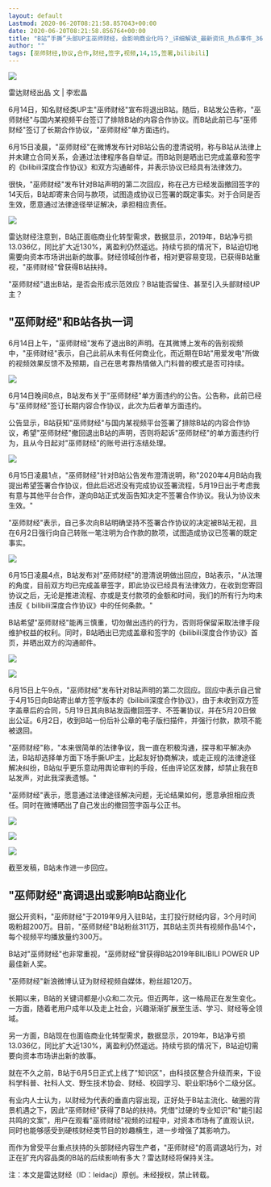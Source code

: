 ```yaml
---
layout: default
Lastmod: 2020-06-20T08:21:58.857043+00:00
date: 2020-06-20T08:21:58.856764+00:00
title: "B站“手撕”头部UP主巫师财经，会影响商业化吗？_详细解读_最新资讯_热点事件_36氪"
author: ""
tags: [巫师财经,协议,合作,财经,签字,视频,14,15,签署,bilibili]
---
```


![](https://images.weserv.nl/?url=https%3A//img.36krcdn.com/20200615/v2_046bf134270e4cd6b552457bf264a79c_img_000)

雷达财经出品 文 | 李宏晶

6月14日，知名财经类UP主"巫师财经"宣布将退出B站。随后，B站发公告称，"巫师财经"与国内某视频平台签订了排除B站的内容合作协议。而B站此前已与"巫师财经"签订了长期合作协议，"巫师财经"单方面违约。

6月15日凌晨，"巫师财经"在微博发布针对B站公告的澄清说明，称与B站从法律上并未建立合同关系，会通过法律程序各自举证。而B站则是晒出已完成盖章和签字的《bilibili深度合作协议》和双方沟通邮件，并表示协议已经具有法律效力。

很快，"巫师财经"发布针对B站声明的第二次回应，称在己方已经发函撤回签字的14天后，B站却寄来合同与款项，试图造成协议已签署的既定事实。对于合同是否生效，愿意通过法律途径举证解决，承担相应责任。

![](https://images.weserv.nl/?url=https%3A//img.36krcdn.com/20200615/v2_b39f8942d5724592ac36a92200c6299d_img_000)

雷达财经注意到，B站正面临商业化转型需求，数据显示，2019年，B站净亏损13.036亿，同比扩大近130%，离盈利仍然遥远。持续亏损的情况下，B站迫切地需要向资本市场讲出新的故事。财经领域创作者，相对更容易变现，已获得B站重视，"巫师财经"曾获得B站扶持。

"巫师财经"退出B站，是否会形成示范效应？B站能否留住、甚至引入头部财经UP主？

"巫师财经"和B站各执一词
-------------

6月14日上午，"巫师财经"发布了退出B的声明。在其微博上发布的告别视频中，"巫师财经"表示，自己此前从未有任何商业化，而近期在B站"用爱发电"所做的视频效果反馈不及预期，自己在思考靠热情做入门科普的模式是否可持续。

![](https://images.weserv.nl/?url=https%3A//img.36krcdn.com/20200615/v2_34ad30e95381426891f15f48cf7ffa3f_img_000)

6月14日晚间8点，B站发布关于"巫师财经"单方面违约的公告。公告称，此前已经与"巫师财经"签订长期内容合作协议，此次为后者单方面违约。

公告显示，B站获知"巫师财经"与国内某视频平台签署了排除B站的内容合作协议，希望"巫师财经"撤回退出B站的声明，否则将起诉"巫师财经"的单方面违约行为，且从今日起对"巫师财经"的账号进行冻结处理。

![](https://images.weserv.nl/?url=https%3A//img.36krcdn.com/20200615/v2_4139f33466b34a62b23eb1a111524de9_img_000)

6月15日凌晨1点，"巫师财经"针对B站公告发布澄清说明，称"2020年4月B站向我提出希望签署合作协议，但此后迟迟没有完成协议签署流程，5月19日出于考虑我有意与其他平台合作，遂向B站正式发函告知决定不签署合作协议。我认为协议未生效。"

"巫师财经"表示，自己多次向B站明确坚持不签署合作协议的决定被B站无视，且在6月2日强行向自己转账一笔注明为合作款的款项，试图造成协议已签署的既定事实。

![](https://images.weserv.nl/?url=https%3A//img.36krcdn.com/20200615/v2_7305853d1c5a446faf35c0674d71ecf1_img_000)

6月15日凌晨4点，B站发布对"巫师财经"的澄清说明做出回应，B站表示，"从法理的角度，目前双方均已完成盖章签字，即此协议已经具有法律效力，在收到您寄回协议之后，无论是推进流程、亦或是支付款项的金额和时间，我们的所有行为均未违反《 bilibili深度合作协议》中的任何条款。"

B站希望"巫师财经"能再三慎重，切勿做出违约的行为，否则将保留采取法律手段维护权益的权利。同时，B站晒出已完成盖章和签字的《bilibili深度合作协议》首页，并晒出双方的沟通邮件。

![](https://images.weserv.nl/?url=https%3A//img.36krcdn.com/20200615/v2_94a089cde00442bfaaa68f54585633b9_img_000)

![](https://images.weserv.nl/?url=https%3A//img.36krcdn.com/20200615/v2_e478c817e0cc4b678fe5233c372b6f1c_img_000)

6月15日上午9点，"巫师财经"发布针对B站声明的第二次回应。回应中表示自己曾于4月15日向B站寄出单方签字版本的《bilibili深度合作协议》，由于未收到双方签字盖章后的合同，5月19日其向B站发函撤回签字、不签署协议，并在5月20日做出公证。6月2日，收到B站一份后补公章的电子版扫描件，并强行付款，款项不能被退回。

"巫师财经"称，"本来很简单的法律争议，我一直在积极沟通，探寻和平解决办法，B站却选择单方面下场手撕UP主，比起友好协商解决，或走正规的法律途径解决纠纷，B站似乎更乐意动用舆论审判的手段，任由评论区发酵，却禁止我在B站发声，对此我深表遗憾。"

"巫师财经"表示，愿意通过法律途径解决问题，无论结果如何，愿意承担相应责任。同时在微博晒出了自己发出的撤回签字函与公正书。

![](https://images.weserv.nl/?url=https%3A//img.36krcdn.com/20200615/v2_30ef8369c16d42f485411fa28bbb9196_img_000)

![](https://images.weserv.nl/?url=https%3A//img.36krcdn.com/20200615/v2_ad91763fa95b4bb6a081cc9138b9c616_img_000)

![](https://images.weserv.nl/?url=https%3A//img.36krcdn.com/20200615/v2_3fee0bdcc8094b5db39685232d34449f_img_000)

截至发稿，B站未作进一步回应。

"巫师财经"高调退出或影响B站商业化
------------------

据公开资料，"巫师财经"于2019年9月入驻B站，主打投行财经内容，3个月时间吸粉超200万。目前，"巫师财经"B站粉丝311万，其B站主页共有视频作品14个，每个视频平均播放量约300万。

B站对"巫师财经"也非常重视，"巫师财经"曾获得B站2019年BILIBILI POWER UP最佳新人奖。

"巫师财经"新浪微博认证为财经视频自媒体，粉丝超120万。

长期以来，B站的关键词都是小众和二次元。但近两年，这一格局正在发生变化。一方面，随着老用户成年以及走上社会，兴趣渐渐扩展至生活、学习、财经等全领域。

另一方面，B站现在也面临商业化转型需求，数据显示，2019年，B站净亏损13.036亿，同比扩大近130%，离盈利仍然遥远。持续亏损的情况下，B站迫切需要向资本市场讲出新的故事。

就在不久之前，B站于6月5日正式上线了"知识区"，由科技区整合升级而来，下设科学科普、社科人文、野生技术协会、财经、校园学习、职业职场6个二级分区。

有业内人士认为，以财经为代表的垂直内容出现，正好处于B站主流化、破圈的背景机遇之下，因此"巫师财经"获得了B站的扶持。凭借"过硬的专业知识"和"能引起共鸣的文案"，用户在观看"巫师财经"视频的过程中，对资本市场有了直观认识，同时也能够感受到硬核财经类节目的妙趣横生，进一步增强了其影响力。

而作为曾受平台重点扶持的头部财经内容生产者，"巫师财经"的高调退站行为，对正在扩充内容品类的B站的后续影响有多大？雷达财经将保持关注。

注：本文是雷达财经（ID：leidacj）原创。未经授权，禁止转载。

